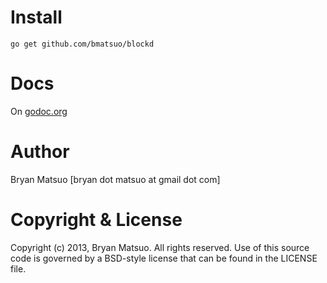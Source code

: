 [godoc.org]: http://godoc.org/github.com/bmatsuo/blockd/ "godoc.org"

Install
=======

    go get github.com/bmatsuo/blockd

Docs
====

On [godoc.org][]

Author
======

Bryan Matsuo [bryan dot matsuo at gmail dot com]

Copyright & License
===================

Copyright (c) 2013, Bryan Matsuo.
All rights reserved.
Use of this source code is governed by a BSD-style license that can be
found in the LICENSE file.
